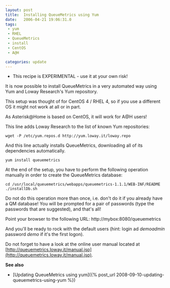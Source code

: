 ```yaml
---
layout: post
title:  Installing QueueMetrics using Yum
date:   2006-04-21 19:06:31.0
tags:
 - yum
 - RHEL
 - QueueMetrics
 - install
 - CentOS
 - A@H

categories: update
---
```



* This recipe is EXPERIMENTAL - use it at your own risk!

It is now possible to install QueueMetrics in a very automated way using Yum and Loway Research's Yum repository. 

This setup was thought of for CentOS 4 / RHEL 4, so if you use a different OS it might not work at all or in part. 

As Asterisk@Home is based on CentOS, it will work for A@H users!


This line adds Loway Research to the list of known Yum repositories:
    
    wget -P /etc/yum.repos.d http://yum.loway.it/loway.repo



And this line actually installs QueueMetrics, downloading all of its dependencies automatically.
    
    yum install queuemetrics


At the end of the setup, you have to perform the following operation manually in order to create the QueueMetrics database:
    
    cd /usr/local/queuemetrics/webapps/queuemetrics-1.1.1/WEB-INF/README
    ./installDb.sh


Do not do this operation more than once, i.e. don't do it if you already have a QM database! You will be prompted for a pair of passwords (type the passwords that are suggested), and that's all!

Point your browser to the following URL:
http://mybox:8080/queuemetrics

And you'll be ready to rock with the default users (hint: login ad *demoadmin* password *demo* if it's the first logon).

Do not forget to have a look at the online user manual located at [http://queuemetrics.loway.it/manual.jsp](http://queuemetrics.loway.it/manual.jsp).

**See also**


* [Updating QueueMetrics using yum]({% post_url 2008-09-10-updating-queuemetrics-using-yum %})
